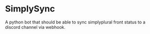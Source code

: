 # SimplySync
A python bot that should be able to sync simplyplural front status to a discord channel via webhook.
